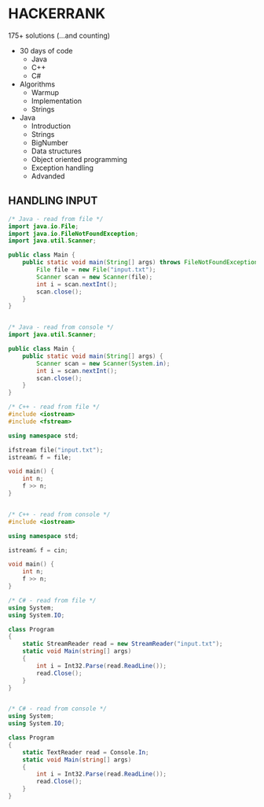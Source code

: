 # HACKERRANK

175+ solutions (...and counting)

* 30 days of code
  - Java
  - C++
  - C#
* Algorithms
  - Warmup
  - Implementation
  - Strings
* Java
  - Introduction
  - Strings
  - BigNumber
  - Data structures
  - Object oriented programming
  - Exception handling
  - Advanded

## HANDLING INPUT

```java
/* Java - read from file */
import java.io.File;
import java.io.FileNotFoundException;
import java.util.Scanner;

public class Main {
    public static void main(String[] args) throws FileNotFoundException {
        File file = new File("input.txt");
        Scanner scan = new Scanner(file);
        int i = scan.nextInt();
        scan.close();
    }
}


/* Java - read from console */
import java.util.Scanner;

public class Main {
    public static void main(String[] args) {
        Scanner scan = new Scanner(System.in);
	    int i = scan.nextInt();
        scan.close();
    }
}
```

```cpp
/* C++ - read from file */
#include <iostream>
#include <fstream>

using namespace std;

ifstream file("input.txt");
istream& f = file;

void main() {
    int n;
	f >> n;
}


/* C++ - read from console */
#include <iostream>

using namespace std;

istream& f = cin;

void main() {
    int n;
	f >> n;
}
```

```csharp
/* C# - read from file */
using System;
using System.IO;

class Program
{
    static StreamReader read = new StreamReader("input.txt");
    static void Main(string[] args)
    {
		int i = Int32.Parse(read.ReadLine());
        read.Close();
    }
}


/* C# - read from console */
using System;
using System.IO;

class Program
{
    static TextReader read = Console.In;
    static void Main(string[] args)
    {
	    int i = Int32.Parse(read.ReadLine());
        read.Close();
    }
}
```
